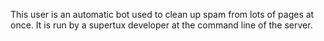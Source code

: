 This user is an automatic bot used to clean up spam from lots of pages at once. It is run by a supertux developer at the command line of the server.
